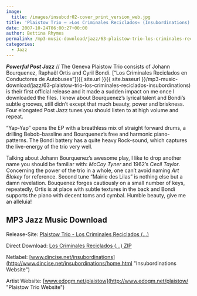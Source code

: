 ```yaml
---
image:
  title: /images/insubcdr02-cover_print_version_web.jpg
title: 'Plaistow Trio – »Los Criminales Reciclados« (Insubordinations)'
date: 2007-10-24T06:00:27+00:00
author: Bettina Rhymes
permalink: /mp3-music-download/jazz/63-plaistow-trio-los-criminales-reciclados-insubordinations
categories:
  - Jazz
---
```

***Powerful Post Jazz*** // The Geneva Plaistow Trio consists of Johann Bourquenez, Raphaël Ortis and Cyril Bondi. [“Los Criminales Reciclados en Conductores de Autobuses”]({{ site.url }}{{ site.baseurl }}/mp3-music-download/jazz/63-plaistow-trio-los-criminales-reciclados-insubordinations) is their first official release and it made a sudden impact on me once I downloaded the files. I knew about Bourquenez’s lyrical talent and Bondi’s subtle grooves, still didn’t except that much beauty, power and briskness. Four elongated Post Jazz tunes you should listen to at high volume and repeat.<!--more-->

<!--adsense-->

“Yap-Yap” opens the EP with a breathless mix of straight forward drums, a drilling Bebob-bassline and Bourquenez’s free and harmonic piano-patterns. The Bondi battery has a quite heavy Rock-sound, which captures the live-energy of the trio very well.

Talking about Johann Bourquenez’s awesome play, I like to drop another name you should be familiar with: _McCoy Tyner_ and 1962’s _Cecil Taylor_. Concerning the power of the trio in a whole, one can’t avoid naming _Art Blakey_ for reference. Second tune “Mairie des Lilas” is nothing else but a damn revelation. Bouquenez forges cautiously on a small number of keys, repeatedly, Ortis is at place with subtle textures in the back and Bondi supports the piano with decent toms and cymbal. Humble beauty, give me an alleluia!

## MP3 Jazz Music Download

Release-Site: [Plaistow Trio - Los Criminales Reciclados (...)](http://www.dincise.net/insubordinations/releasescdr02.html "Los Criminales Reciclados en Conductores de Autobuses @ Insubordinations")
  
Direct Download: [Los Criminales Reciclados (...) ZIP](http://www.dincise.net/insub/insubcdr02_Johann_Bourquenez_trio.rar)
  
Netlabel: [www.dincise.net/insubordinations](http://www.dincise.net/insubordinations/home.html "Insubordinations Website")
  
Artist Website: [www.edogm.net/plaistow](http://www.edogm.net/plaistow/ "Plaistow Trio Website")